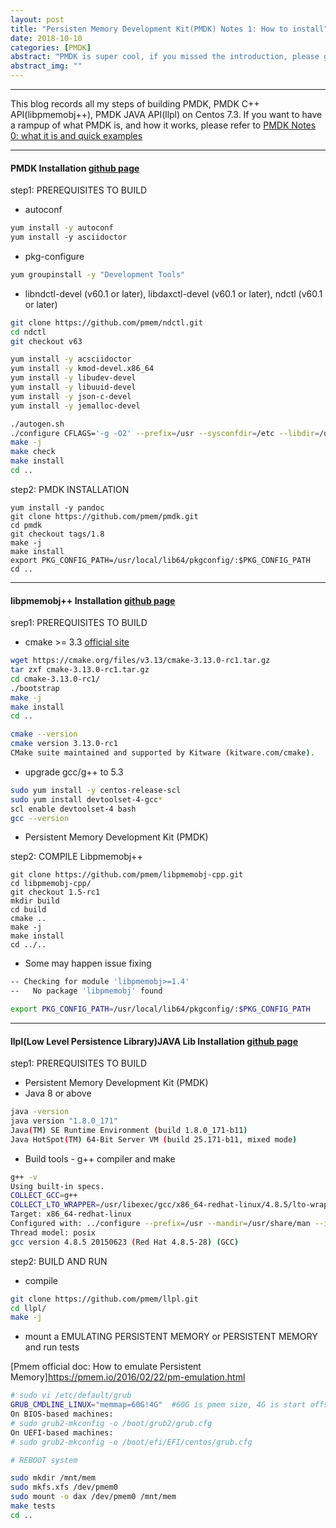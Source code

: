 ```yaml
---
layout: post
title: "Persisten Memory Development Kit(PMDK) Notes 1: How to install"
date: 2018-10-10
categories: [PMDK]
abstract: "PMDK is super cool, if you missed the introduction, please go to <a href='/2018/10/10/PMDK-Tutorial-0-What-it-is'>PMDK Notes 0: what it is and quick examples</a> to have a ramp up. For this blog, I wrote down all my steps to build up a PMDK with its c++ api and java api in my Centos 7.3 system."
abstract_img: ""
---
```


***

This blog records all my steps of building PMDK, PMDK C++ API(libpmemobj++), PMDK JAVA API(llpl) on Centos 7.3.
If you want to have a rampup of what PMDK is, and how it works, please refer to [PMDK Notes 0: what it is and quick examples](/2018/10/10/PMDK-Tutorial-0-What-it-is)

***

#### PMDK Installation [github page](https://github.com/pmem/pmdk) ####

step1: PREREQUISITES TO BUILD
* autoconf

``` bash
yum install -y autoconf
yum install -y asciidoctor 
```

* pkg-configure

``` bash
yum groupinstall -y "Development Tools"
```

* libndctl-devel (v60.1 or later), libdaxctl-devel (v60.1 or later), ndctl (v60.1 or later)

``` bash
git clone https://github.com/pmem/ndctl.git
cd ndctl
git checkout v63

yum install -y acsciidoctor
yum install -y kmod-devel.x86_64
yum install -y libudev-devel
yum install -y libuuid-devel
yum install -y json-c-devel
yum install -y jemalloc-devel

./autogen.sh
./configure CFLAGS='-g -O2' --prefix=/usr --sysconfdir=/etc --libdir=/usr/lib64
make -j
make check
make install
cd ..
```

step2: PMDK INSTALLATION
```
yum install -y pandoc
git clone https://github.com/pmem/pmdk.git
cd pmdk
git checkout tags/1.8
make -j
make install
export PKG_CONFIG_PATH=/usr/local/lib64/pkgconfig/:$PKG_CONFIG_PATH
cd ..
```

***

#### libpmemobj++ Installation [github page](https://github.com/pmem/libpmemobj-cpp) ####
srep1: PREREQUISITES TO BUILD
* cmake >= 3.3 [official site](https://cmake.org/install/)

``` bash
wget https://cmake.org/files/v3.13/cmake-3.13.0-rc1.tar.gz
tar zxf cmake-3.13.0-rc1.tar.gz
cd cmake-3.13.0-rc1/
./bootstrap
make -j
make install
cd ..

cmake --version
cmake version 3.13.0-rc1
CMake suite maintained and supported by Kitware (kitware.com/cmake).
```

* upgrade gcc/g++ to 5.3

``` bash
sudo yum install -y centos-release-scl
sudo yum install devtoolset-4-gcc*
scl enable devtoolset-4 bash
gcc --version
```

* Persistent Memory Development Kit (PMDK)

step2: COMPILE Libpmemobj++

```
git clone https://github.com/pmem/libpmemobj-cpp.git
cd libpmemobj-cpp/
git checkout 1.5-rc1
mkdir build
cd build
cmake ..
make -j
make install
cd ../..
```

* Some may happen issue fixing

``` bash
-- Checking for module 'libpmemobj>=1.4'
--   No package 'libpmemobj' found

export PKG_CONFIG_PATH=/usr/local/lib64/pkgconfig/:$PKG_CONFIG_PATH
```


***

#### llpl(Low Level Persistence Library)JAVA Lib Installation [github page](https://github.com/pmem/llpl) ####
step1: PREREQUISITES TO BUILD
* Persistent Memory Development Kit (PMDK)
* Java 8 or above

``` bash
java -version
java version "1.8.0_171"
Java(TM) SE Runtime Environment (build 1.8.0_171-b11)
Java HotSpot(TM) 64-Bit Server VM (build 25.171-b11, mixed mode)
```

* Build tools - g++ compiler and make

``` bash
g++ -v
Using built-in specs.
COLLECT_GCC=g++
COLLECT_LTO_WRAPPER=/usr/libexec/gcc/x86_64-redhat-linux/4.8.5/lto-wrapper
Target: x86_64-redhat-linux
Configured with: ../configure --prefix=/usr --mandir=/usr/share/man --infodir=/usr/share/info --with-bugurl=http://bugzilla.redhat.com/bugzilla --enable-bootstrap --enable-shared --enable-threads=posix --enable-checking=release --with-system-zlib --enable-__cxa_atexit --disable-libunwind-exceptions --enable-gnu-unique-object --enable-linker-build-id --with-linker-hash-style=gnu --enable-languages=c,c++,objc,obj-c++,java,fortran,ada,go,lto --enable-plugin --enable-initfini-array --disable-libgcj --with-isl=/builddir/build/BUILD/gcc-4.8.5-20150702/obj-x86_64-redhat-linux/isl-install --with-cloog=/builddir/build/BUILD/gcc-4.8.5-20150702/obj-x86_64-redhat-linux/cloog-install --enable-gnu-indirect-function --with-tune=generic --with-arch_32=x86-64 --build=x86_64-redhat-linux
Thread model: posix
gcc version 4.8.5 20150623 (Red Hat 4.8.5-28) (GCC)
```

step2: BUILD AND RUN
* compile

``` bash
git clone https://github.com/pmem/llpl.git
cd llpl/
make -j
```

* mount a EMULATING PERSISTENT MEMORY or PERSISTENT MEMORY and run tests

[Pmem official doc: How to emulate Persistent Memory]https://pmem.io/2016/02/22/pm-emulation.html

``` bash
# sudo vi /etc/default/grub
GRUB_CMDLINE_LINUX="memmap=60G!4G"  #60G is pmem size, 4G is start offset
On BIOS-based machines:
# sudo grub2-mkconfig -o /boot/grub2/grub.cfg
On UEFI-based machines:
# sudo grub2-mkconfig -o /boot/efi/EFI/centos/grub.cfg

# REBOOT system

sudo mkdir /mnt/mem
sudo mkfs.xfs /dev/pmem0
sudo mount -o dax /dev/pmem0 /mnt/mem
make tests
cd ..
```
